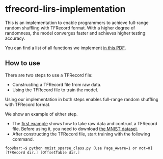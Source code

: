 # tfrecord-lirs-implementation
This is an implementation to enable programmers to achieve full-range random shuffling with TFRecord format.
With a higher degree of randomness, the model converges faster and achieves higher testing accuracy.

You can find a list of all functions we implement [in this PDF](https://github.com/winiel559/tfrecord-lirs-implementation/blob/main/tfrecord-lirs-implementation.pdf).

## How to use
There are two steps to use a TFRecord file:  
* Constructing a TFRecord file from raw data.  
* Using the TFRecord file to train the model.  
  
Using our implementation in both steps enables full-range random shuffling with TFRecord format.  
  
We show an example of either step.  
* The [first example](https://github.com/winiel559/tfrecord-lirs-implementation/blob/main/mnist%20to%20sparse%20with%20padding%20next-fit%20class.ipynb) shows how to take raw data and contruct a TFRecord file. Before using it, you need to download [the MNIST dataset](http://yann.lecun.com/exdb/mnist/).
* After constructing the TFRecord file, start training with the following command.
```console
foo@bar:~$ python mnist_sparse_class.py [Use Page_Aware=1 or not=0] [TFRecord dir.] [OffsetTable dir.]
```
